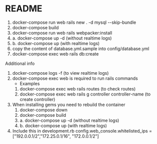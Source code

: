 # README
1. docker-compose run web rails new . -d mysql --skip-bundle
2. docker-compose build
3. docker-compose run web rails webpacker:install
4. a. docker-compose up -d (without realtime logs) 
4. b. docker-compose up (with realtime logs) 
5. copy the content of database.yml.sample into config/database.yml
6. docker-compose exec web rails db:create

Additional info

1. docker-compose logs -f (to view realtime logs)
2. docker-compose exec web is required to run rails commands
   - Examples
    1. docker-compose exec web rails routes (to check routes)
    2. docker-compose exec web rails g controller controller-name (to create controller)
3. When installing gems you need to rebuild the container
    1. docker-compose down
    2. docker-compose build
    3. a. docker-compose up -d (without realtime logs) 
    3. b. docker-compose up (with realtime logs) 
4. Include this in development.rb config.web_console.whitelisted_ips = ["192.0.0.1/2","172.25.0.1/16", "172.0.0.1/2"]